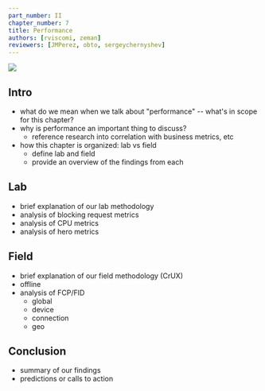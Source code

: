```yaml
---
part_number: II
chapter_number: 7
title: Performance
authors: [rviscomi, zeman]
reviewers: [JMPerez, obto, sergeychernyshev]
---
```


![](https://github.com/HTTPArchive/almanac.httparchive.org/raw/master/src/static/images/2019/07_Performance.jpg)

## Intro
- what do we mean when we talk about "performance" -- what's in scope for this chapter?
- why is performance an important thing to discuss?
  - reference research into correlation with business metrics, etc
- how this chapter is organized: lab vs field
  - define lab and field
  - provide an overview of the findings from each

## Lab
- brief explanation of our lab methodology
- analysis of blocking request metrics
- analysis of CPU metrics
- analysis of hero metrics

## Field
- brief explanation of our field methodology (CrUX)
- offline
- analysis of FCP/FID
  - global
  - device
  - connection
  - geo

## Conclusion
- summary of our findings
- predictions or calls to action
